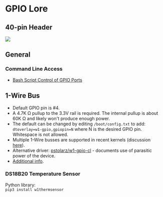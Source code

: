 # GPIO Lore

## 40-pin Header

![](https://pinout.xyz/resources/raspberry-pi-pinout.png)

## General

### Command Line Access

* [Bash Script Control of GPIO Ports](http://raspberrypi-aa.github.io/session2/bash.html)

## 1-Wire Bus
* Default GPIO pin is #4.
* A 4.7K Ω pullup to the 3.3V rail is required. The internal pullup is about 60K Ω and likely won't produce enough power.
* The default can be changed by editing `/boot/config.txt` to add: `dtoverlay=w1-gpio,gpiopin=N` where N is the desired GPIO pin. Whitespace is not allowed.
* Multiple 1-Wire busses are supported in recent kernels (discussion [here](https://www.raspberrypi.org/forums/viewtopic.php?t=156734)).
* Alternative driver: [pstolarz/w1-gpio-cl](https://github.com/pstolarz/w1-gpio-cl) - documents use of parasitic power of the device.
* [Additional info](https://pinout.xyz/pinout/1_wire).

### DS18B20 Temperature Sensor

Python library:  
```pip3 install w1thermsensor```
